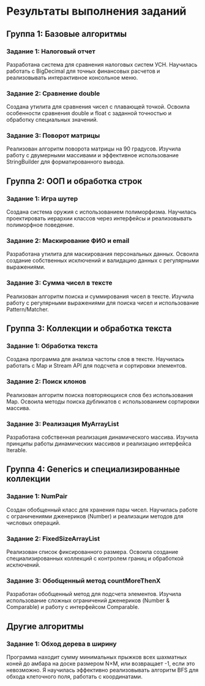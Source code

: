 # Результаты выполнения заданий

## Группа 1: Базовые алгоритмы
### Задание 1: Налоговый отчет
Разработана система для сравнения налоговых систем УСН. Научилась работать с BigDecimal для точных финансовых расчетов и реализовывать интерактивное консольное меню.

### Задание 2: Сравнение double
Создана утилита для сравнения чисел с плавающей точкой. Освоила особенности сравнения double и float с заданной точностью и обработку специальных значений.

### Задание 3: Поворот матрицы
Реализован алгоритм поворота матрицы на 90 градусов. Изучила работу с двумерными массивами и эффективное использование StringBuilder для форматированного вывода.

## Группа 2: ООП и обработка строк
### Задание 1: Игра шутер
Создана система оружия с использованием полиморфизма. Научилась проектировать иерархии классов через интерфейсы и реализовывать полиморфное поведение.

### Задание 2: Маскирование ФИО и email
Разработана утилита для маскирования персональных данных. Освоила создание собственных исключений и валидацию данных с регулярными выражениями.

### Задание 3: Сумма чисел в тексте
Реализован алгоритм поиска и суммирования чисел в тексте. Изучила работу с регулярными выражениями для поиска чисел и использование Pattern/Matcher.

## Группа 3: Коллекции и обработка текста
### Задание 1: Обработка текста
Создана программа для анализа частоты слов в тексте. Научилась работать с Map и Stream API для подсчета и сортировки элементов.

### Задание 2: Поиск клонов
Реализован алгоритм поиска повторяющихся слов без использования Map. Освоила методы поиска дубликатов с использованием сортировки массива.

### Задание 3: Реализация MyArrayList
Разработана собственная реализация динамического массива. Изучила принципы работы динамических массивов и реализацию интерфейса Iterable.

## Группа 4: Generics и специализированные коллекции
### Задание 1: NumPair
Создан обобщенный класс для хранения пары чисел. Научилась работе с ограничениями дженериков (Number) и реализации методов для числовых операций.

### Задание 2: FixedSizeArrayList
Реализован список фиксированного размера. Освоила создание специализированных коллекций с контролем границ и обработкой исключений.

### Задание 3: Обобщенный метод countMoreThenX
Разработан обобщенный метод для подсчета элементов. Изучила использование сложных ограничений дженериков (Number & Comparable) и работу с интерфейсом Comparable.

## Другие алгоритмы
### Задание 1: Обход дерева в ширину
Программа находит сумму минимальных прыжков всех шахматных коней до амбара на доске размером N×M, или возвращает -1, если это невозможно. Я научилась эффективно реализовывать алгоритм BFS для обхода клеточного поля, работать с координатами. 